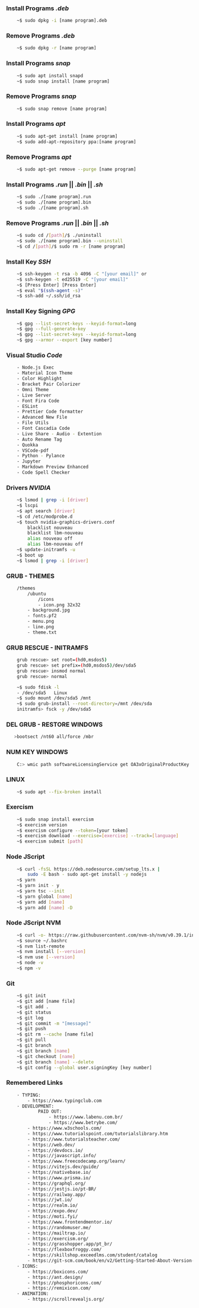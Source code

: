 ### Install Programs _.deb_

```bash
    ~$ sudo dpkg -i [name program].deb
```

### Remove Programs _.deb_

```bash
    ~$ sudo dpkg -r [name program]
```

### Install Programs _snap_

```bash
    ~$ sudo apt install snapd
    ~$ sudo snap install [name program]
```

### Remove Programs _snap_

```bash
    ~$ sudo snap remove [name program]
```

### Install Programs _apt_

```bash
    ~$ sudo apt-get install [name program]
    ~$ sudo add-apt-repository ppa:[name program]
```

### Remove Programs _apt_

```bash
    ~$ sudo apt-get remove --purge [name program]
```

### Install Programs _.run_ || _.bin_ || _.sh_

```bash
    ~$ sudo ./[name program].run
    ~$ sudo ./[name program].bin
    ~$ sudo ./[name program].sh
```

### Remove Programs _.run_ || _.bin_ || _.sh_

```bash
    ~$ sudo cd /[path]/$ ./uninstall
    ~$ sudo ./[name program].bin --uninstall
    ~$ cd /[path]/$ sudo rm -r [name program]
```

### Install Key _SSH_

```bash
    ~$ ssh-keygen -t rsa -b 4096 -C "[your email]" or
    ~$ ssh-keygen -t ed25519 -C "[your email]"
    ~$ [Press Enter] [Press Enter]
    ~$ eval "$(ssh-agent -s)"
    ~$ ssh-add ~/.ssh/id_rsa
```

### Install Key Signing _GPG_

```bash
    ~$ gpg --list-secret-keys --keyid-format=long
    ~$ gpg --full-generate-key
    ~$ gpg --list-secret-keys --keyid-format=long
    ~$ gpg --armor --export [key number]
```

### Visual Studio _Code_

```bash
    - Node.js Exec
    - Material Icon Theme
    - Color Highlight
    - Bracket Pair Colorizer
    - Omni Theme
    - Live Server
    - Font Fira Code
    - ESLint
    - Prettier Code formatter
    - Advanced New File
    - File Utils
    - Font Cascadia Code
    - Live Share - Audio - Extention
    - Auto Rename Tag
    - Quokka
    - VSCode-pdf
    - Python - Pylance
    - Jupyter
    - Markdown Preview Enhanced
    - Code Spell Checker
```

### Drivers _NVIDIA_

```bash
    ~$ lsmod | grep -i [driver]
    ~$ lscpi
    ~$ apt search [driver]
    ~$ cd /etc/modprobe.d
    ~$ touch nvidia-graphics-drivers.conf
        blacklist nouveau
        blacklist lbm-nouveau
        alias nouveau off
        alias lbm-nouveau off
    ~$ update-initramfs -u
    ~$ boot up
    ~$ lsmod | grep -i [driver]
```

### GRUB - THEMES

```bash
    /themes
        /ubuntu
            /icons
            - icon.png 32x32
        - background.jpg
        - fonts.pf2
        - menu.png
        - line.png
        - theme.txt
```

### GRUB RESCUE - INITRAMFS

```bash
    grub rescue> set root=(hd0,msdos5)
    grub rescue> set prefix=(hd0,msdos5)/dev/sda5
    grub rescue> insmod normal
    grub rescue> normal

    ~$ sudo fdisk -l
    - /dev/sda5   Linux
    ~$ sudo mount /dev/sda5 /mnt
    ~$ sudo grub-install --root-directory=/mnt /dev/sda
    initramfs> fsck -y /dev/sda5
```

### DEL GRUB - RESTORE WINDOWS

```bash
   >bootsect /nt60 all/force /mbr
```

### NUM KEY WINDOWS

```bash
    C:> wmic path softwareLicensingService get OA3xOriginalProductKey
```

### LINUX

```bash
    ~$ sudo apt --fix-broken install
```

### Exercism

```bash
    ~$ sudo snap install exercism
    ~$ exercism version
    ~$ exercism configure --token=[your token]
    ~$ exercism download --exercise=[exercise] --track=[language]
    ~$ exercism submit [path]
```

### Node JScript

```bash
    ~$ curl -fsSL https://deb.nodesource.com/setup_lts.x |
        sudo -E bash - sudo apt-get install -y nodejs
    ~$ yarn
    ~$ yarn init - y
    ~$ yarn tsc --init
    ~$ yarn global [name]
    ~$ yarn add [name]
    ~$ yarn add [name] -D
```

### Node JScript NVM

```bash
    ~$ curl -o- https://raw.githubusercontent.com/nvm-sh/nvm/v0.39.1/install.sh | bash
    ~$ source ~/.bashrc
    ~$ nvm list-remote
    ~$ nvm install [--version]
    ~$ nvm use [--version]
    ~$ node -v
    ~$ npm -v
```

### Git

```bash
    ~$ git init
    ~$ git add [name file]
    ~$ git add .
    ~$ git status
    ~$ git log
    ~$ git commit -m "[message]"
    ~$ git push
    ~$ git rm --cache [name file]
    ~$ git pull
    ~$ git branch
    ~$ git branch [name]
    ~$ git checkout [name]
    ~$ git branch [name] --delete
    ~$ git config --global user.signingKey [key number]
```

### Remembered Links

```bash
    · TYPING:
        - https://www.typingclub.com
    · DEVELOPMENT:
            PAID OUT:
                - https://www.labenu.com.br/
                - https://www.betrybe.com/
        - https://www.w3schools.com/
        - https://www.tutorialspoint.com/tutorialslibrary.htm
        - https://www.tutorialsteacher.com/
        - https://web.dev/
        - https://devdocs.io/
        - https://javascript.info/
        - https://www.freecodecamp.org/learn/
        - https://vitejs.dev/guide/
        - https://nativebase.io/
        - https://www.prisma.io/
        - https://graphql.org/
        - https://jestjs.io/pt-BR/
        - https://railway.app/
        - https://jwt.io/
        - https://realm.io/
        - https://expo.dev/
        - https://moti.fyi/
        - https://www.frontendmentor.io/
        - https://randomuser.me/
        - https://mailtrap.io/
        - https://exercism.org/
        - https://grasshopper.app/pt_br/
        - https://flexboxfroggy.com/
        - https://skillshop.exceedlms.com/student/catalog
        - https://git-scm.com/book/en/v2/Getting-Started-About-Version-Control
    · ICONS:
        - https://boxicons.com/
        - https://ant.design/
        - https://phosphoricons.com/
        - https://remixicon.com/
    · ANIMATION:
        - https://scrollrevealjs.org/
```
